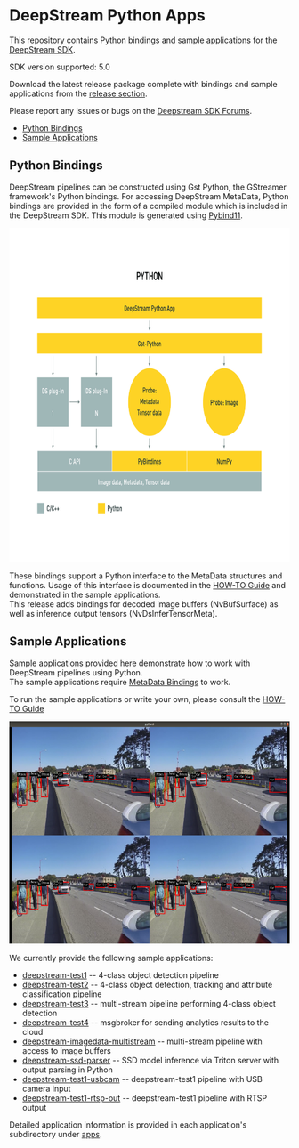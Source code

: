 # DeepStream Python Apps

This repository contains Python bindings and sample applications for the [DeepStream SDK](https://developer.nvidia.com/deepstream-sdk).  

SDK version supported: 5.0  

Download the latest release package complete with bindings and sample applications from the [release section](../../releases).  

Please report any issues or bugs on the [Deepstream SDK Forums](https://devtalk.nvidia.com/default/board/209).  

* [Python Bindings](#metadata_bindings)
* [Sample Applications](#sample_applications)

<a name="metadata_bindings"></a>
## Python Bindings

DeepStream pipelines can be constructed using Gst Python, the GStreamer framework's Python bindings. For accessing DeepStream MetaData, 
Python bindings are provided in the form of a compiled module which is included in the DeepStream SDK. This module is generated using [Pybind11](https://github.com/pybind/pybind11).  

<p align="center">
<img src=".python-app-pipeline.png" alt="bindings pipeline" height="600px"/>
</p>

These bindings support a Python interface to the MetaData structures and functions. Usage of this interface is documented in the [HOW-TO Guide](HOWTO.md) and demonstrated in the sample applications.  
This release adds bindings for decoded image buffers (NvBufSurface) as well as inference output tensors (NvDsInferTensorMeta).

<a name="sample_applications"></a>
## Sample Applications

Sample applications provided here demonstrate how to work with DeepStream pipelines using Python.  
The sample applications require [MetaData Bindings](#metadata_bindings) to work.  

To run the sample applications or write your own, please consult the [HOW-TO Guide](HOWTO.md)  

<p align="center">
<img src=".test3-app.png" alt="deepstream python app screenshot" height="400px"/>
</p>

We currently provide the following sample applications:
* [deepstream-test1](apps/deepstream-test1) -- 4-class object detection pipeline
* [deepstream-test2](apps/deepstream-test2) -- 4-class object detection, tracking and attribute classification pipeline
* [deepstream-test3](apps/deepstream-test3) -- multi-stream pipeline performing 4-class object detection
* [deepstream-test4](apps/deepstream-test4) -- msgbroker for sending analytics results to the cloud
* [deepstream-imagedata-multistream](apps/deepstream-imagedata-multistream) -- multi-stream pipeline with access to image buffers
* [deepstream-ssd-parser](apps/deepstream-ssd-parser) -- SSD model inference via Triton server with output parsing in Python
* [deepstream-test1-usbcam](apps/deepstream-test1-usbcam) -- deepstream-test1 pipeline with USB camera input
* [deepstream-test1-rtsp-out](apps/deepstream-test1-rtsp-out) -- deepstream-test1 pipeline with RTSP output

Detailed application information is provided in each application's subdirectory under [apps](apps).  


